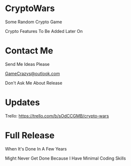 # CryptoWars
Some Random Crypto Game

Crypto Features To Be Added Later On
# Contact Me
Send Me Ideas Please

GameCrazys@outlook.com

Don't Ask Me About Release
# Updates
Trello: https://trello.com/b/sOdCCGMB/crypto-wars

# Full Release
When It's Done In A Few Years

Might Never Get Done Because I Have Minimal Coding Skills
